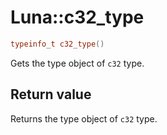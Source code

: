 # Luna::c32_type

```c++
typeinfo_t c32_type()
```

Gets the type object of `c32` type. 



## Return value
Returns the type object of `c32` type. 

